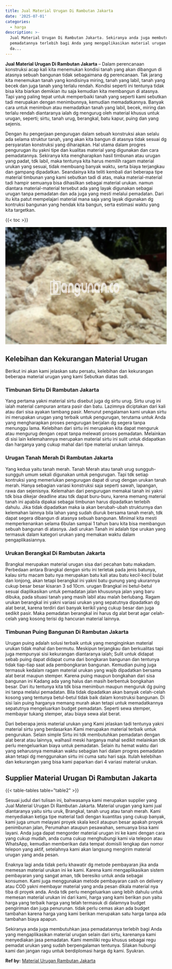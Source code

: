```yaml
---
title: Jual Material Urugan Di Rambutan Jakarta
date: '2025-07-01'
categories:
  - harga
description: >-
  Jual Material Urugan Di Rambutan Jakarta. Sekiranya anda juga membutuhkan jasa
  pemadatannya terlebih bagi Anda yang mengaplikasikan material urugan selain
  da...
---
```


**Jual Material Urugan Di Rambutan Jakarta** – Dalam perencanaan konstruksi acap kali kita menemukan kondisi tanah yang akan dibangun di atasnya sebuah bangunan tidak sebagaimana dg perencanaan. Tak jarang kita menemukan tanah yang kondisinya miring, tanah yang labil, tanah yang becek dan juga tanah yang terlalu rendah. Kondisi seperti ini tentunya tidak bisa kita biarkan demikian itu saja kemudian kita membangun di atasnya. Tapi yang paling tepat untuk memperbaiki tanah yang seperti kami sebutkan tadi merupakan dengan menimbunnya, kemudian memadatkannya. Banyak cara untuk menimbun atau memadatkan tanah yang labil, becek, miring dan terlalu rendah diantaranya ialah dg mengurug oleh material khusus untuk urugan, seperti; sirtu, tanah urug, berangkal, batu kapur, puing dan yang sejenis.

Dengan itu pengerjaan pengurugan dalam sebuah konstruksi akan selalu ada selama struktur tanah, yang akan kita bangun di atasnya tidak sesuai dg persyaratan konstruksi yang diharapkan. Hal utama dalam progres pengurugan itu yakni tipe dan kualitas material yang digunakan dan cara pemadatannya. Sekiranya kita mengharapkan hasil timbunan atau urugan yang padat, tdk labil, maka tentunya kita harus memilih ragam material urukan yang sesuai, tidak membuang banyak waktu, serta biaya terjangkau dan gampang dipadatkan. Seandainya kita teliti kembali dari beberapa tipe material timbunan yang kami sebutkan tadi di atas, maka material-material tadi hampir semuanya bisa dihasilkan sebagai material urukan. namun diantara material-material tersebut ada yang layak digunakan sebagai urugan tanpa pemadatan dan ada juga yang mesti melalui pemadatan. Dari itu kita patut mempelajari material mana saja yang layak digunakan dg kontruksi bangunan yang hendak kita bangun, serta estimasi waktu yang kita targetkan.

{{< toc >}}

![Jual Material Urugan Di Rambutan Jakarta](/images/jual-urugan-28.png)

## Kelebihan dan Kekurangan Material Urugan

Berikut ini akan kami jelaskan satu persatu, kelebihan dan kekurangan beberapa material urugan yang kami Sebutkan diatas tadi.

### Timbunan Sirtu Di Rambutan Jakarta

Yang pertama yakni material sirtu disebut juga dg sirtu urug. Sirtu urug ini ialah material campuran antara pasir dan batu. Lazimnya diciptakan dari kali atau dari sisa ayakan tambang pasir. Menurut pengalaman kami urukan sirtu ini merupakan urugan yang terbaik untuk pengurugan, terutama untuk Anda yang mengharapkan proses pengurugan berjalan dg segera tanpa menunggu lama. Kelebihan dari sirtu ini merupakan kita dapat menguruk atau mengurug dengan cepat tanpa melewati proses pemadatan. Melainkan di sisi lain kelemahannya merupakan material sirtu ini sulit untuk didapatkan dan harganya yang cukup mahal dari tipe material urukan lainnya.

### Urugan Tanah Merah Di Rambutan Jakarta

Yang kedua yaitu tanah merah. Tanah Merah atau tanah urug sungguh-sungguh umum sekali digunakan untuk pengurugan. Tapi tdk setiap kontruksi yang memerlukan pengurugan dapat di urug dengan urukan tanah merah. Hanya sebagian variasi konstruksi saja seperti sawah, lapangan, rawa dan sejenisnya. Kelemahan dari pengurugan memakai tanah ini yakni tdk bisa dikejar deadline atau tdk dapat buru-buru, karena memang material tanah ini apabila dipakai sebagai timbunan harus dipadatkan terlebih dahulu. Jika tidak dipadatkan maka ia akan berubah-ubah strukturnya dan kelemahan lainnya bila lahan yang sudah diuruk bersama tanah merah, tdk dapat segera dibangun di atasnya sebuah bangunan. Minimal kita mesti memperkenankan selama 6bulan sampai 1 tahun baru kita bisa membangun sebuah bangunan di atasnya. Jadi urukan Tanah ini adalah tipe urukan yang termasuk dalam kategori urukan yang memakan waktu dalam pengaplikasiannya.

### Urukan Berangkal Di Rambutan Jakarta

Brangkal merupakan material urugan sisa dari pecahan batu makadam. Perbedaan antara Brangkal dengan sirtu ini terletak pada jenis batunya, kalau sirtu macam batu nya merupakan batu kali atau batu kecil-kecil bulat dan lonjong, akan tetapi berangkal ini yakni batu gunung yang ukurannya cukup besar besar kisaran 3 sd 10cm. urugan Brangkal ini betul-betul sesuai diaplikasikan untuk pemadatan jalan khususnya jalan yang baru dibuka, pada situasi tanah yang masih labil atau malah berlubang. Ragam urukan berangkal ini yakni variasi urukan yang sepatutnya dipadatkan dg alat berat, karena terdiri dari banyak kerikil yang cukup besar dan juga sedikit pasir. Maka pemadatan berangkal ini harus dg alat berat agar celah-celah yang kosong terisi dg hancuran material lainnya.

### Timbunan Puing Bangunan Di Rambutan Jakarta

Urugan puing adalah solusi terbaik untuk yang menginginkan material urukan tidak mahal dan bermutu. Meskipun terjangkau dan berkualitas tapi juga mempunyai sisi kekurangan diantaranya ialah; Sulit untuk didapat sebab puing dapat didapat cuma dari bongkaran bangunan dan tentunya tidak tiap-tiap saat ada pembongkaran bangunan. Kemudian puing juga termasuk kedalam ragam material urukan yang wajib dipadatkan bersama alat berat maupun stemper. Karena puing maupun bongkahan dari sisa bangunan ini Kadang ada yang halus dan masih berbentuk bongkahan besar. Dari itu tentunya kita tdk bisa menimbun maupun menguruk dg puing ini tanpa melalui pemadatan. Bila tidak dipadatkan akan banyak celah-celah kosong yang tentunya betul-betul tidak baik dalam konstruksi bangunan. Di sisi lain puing harganya memang murah akan tetapi untuk memadatkannya sepatutnya mengeluarkan budget pemadatan. Seperti sewa stemper, membayar tukang stemper, atau biaya sewa alat berat.

Dari beberapa jenis material urukan yang Kami jelaskan tadi tentunya yakni material sirtu yang berdasarkan Kami merupakan material terbaik untuk pengurukan. Selain simple Sirtu ini tdk membutuhkan pemadatan dengan alat berat atau lainnya, walhasil meski harganya mahal sedikit melainkan tdk perlu mengeluarkan biaya untuk pemadatan. Selain itu hemat waktu dari yang seharusnya memakan waktu sebagian hari dalam progres pemadatan akan tetapi dg menggunakan sirtu ini cuma satu hari saja. Itulah kelebihan dan kekurangan yang bisa kami paparkan dari 4 variasi material urukan.

## Supplier Material Urugan Di Rambutan Jakarta

{{< table-tables table="table2" >}}

Sesuai judul dari tulisan ini, bahwasanya kami merupakan supplier yang Jual Material Urugan Di Rambutan Jakarta. Material urugan yang kami jual diantaranya yaitu sirtu uruk, Brangkal, tanah urug atau tanah merah. Kami menyediakan ketiga tipe material tadi dengan kuantitas yang cukup banyak, kami juga umum melayani proyek skala kecil ataupun besar apakah proyek penimbunan jalan, Perumahan ataupun pesawahan, semuanya bisa kami layani. Anda juga dapat mengorder material urugan ini ke kami dengan cara yang cukup mudah, anda cuma cukup menghubungi kami via telepon atau WhatsApp, kemudian memberikan data tempat domisili lengkap dan nomor telepon yang aktif, setelahnya kami akan langsung mengirim material urugan yang anda pesan.

Enaknya lagi anda tidak perlu khawatir dg metode pembayaran jika anda memesan material urukan ini ke kami. Karena kami mengaplikasikan sistem pembayaran yang sangat aman, tdk beresiko untuk anda sebagai konsumen. Kami juga menggunakan metode pembayaran cash on delivery atau COD yakni membayar material yang anda pesan dikala material nya tiba di proyek anda. Anda tdk perlu mengeluarkan uang lebih dahulu untuk memesan material urukan ini dari kami, harga yang kami berikan pun yaitu harga yang terbaik harga yang telah termasuk di dalamnya budget pengiriman dan juga penurunan. tidak perlu cemas akan ada budget tambahan karena harga yang kami berikan merupakan satu harga tanpa ada tambahan biaya apapun.

Sekiranya anda juga membutuhkan jasa pemadatannya terlebih bagi Anda yang mengaplikasikan material urugan selain dari sirtu, karenanya kami menyediakan jasa pemadatan. Kami memiliki regu khusus sebagai regu pemadat urukan yang sudah berpengalaman tentunya. Silakan hubungi kami dan jangan ragu untuk berdiplomasi harga dg kami. Syukran.

**Ref by:** [Material Urugan Rambutan Jakarta](https://id.wikipedia.org/wiki/Material)
